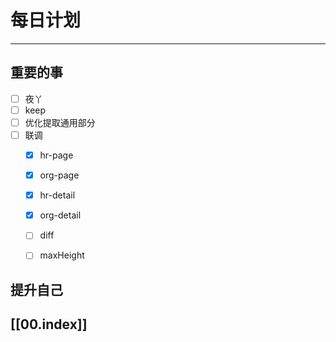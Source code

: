 
# 每日计划
---
## 重要的事

- [ ]    夜丫
- [ ]   keep
- [ ]  优化提取通用部分
- [ ] 联调
	- [x] hr-page
	- [x] org-page
	- [x] hr-detail
	- [x] org-detail
	- [ ] diff 
	- [ ] maxHeight



## 提升自己

  



## [[00.index]]










